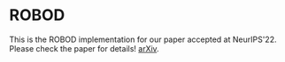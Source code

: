 # ROBOD
This is the ROBOD implementation for our paper accepted at NeurIPS'22. 
Please check the paper for details! [arXiv](https://arxiv.org/abs/2206.07647).

